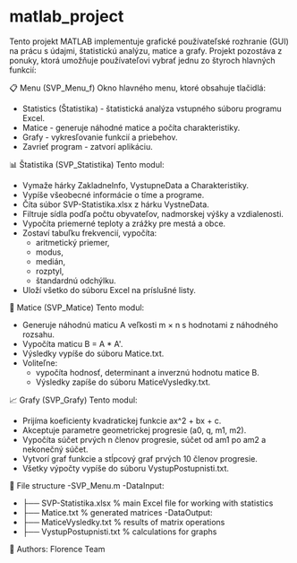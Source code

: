 # matlab_project


Tento projekt MATLAB implementuje grafické používateľské rozhranie (GUI) na prácu s údajmi, štatistickú analýzu, matice a grafy. 
Projekt pozostáva z ponuky, ktorá umožňuje používateľovi vybrať jednu zo štyroch hlavných funkcií:

📋 Menu (SVP_Menu_f)
Okno hlavného menu, ktoré obsahuje tlačidlá:
- Statistics (Štatistika) - štatistická analýza vstupného súboru programu Excel.
- Matice - generuje náhodné matice a počíta charakteristiky.
- Grafy - vykresľovanie funkcií a priebehov.
- Zavrieť program - zatvorí aplikáciu.

📊 Štatistika (SVP_Statistika)
Tento modul:
- Vymaže hárky ZakladneInfo, VystupneData a Charakteristiky.
- Vypíše všeobecné informácie o tíme a programe.
- Číta súbor SVP-Statistika.xlsx z hárku VystneData.
- Filtruje sídla podľa počtu obyvateľov, nadmorskej výšky a vzdialenosti.
- Vypočíta priemerné teploty a zrážky pre mestá a obce.
- Zostaví tabuľku frekvencií, vypočíta:
  - aritmetický priemer,
  - modus,
  - medián,
  - rozptyl,
  - štandardnú odchýlku.
- Uloží všetko do súboru Excel na príslušné listy.

🧮 Matice (SVP_Matice)
Tento modul:
- Generuje náhodnú maticu A veľkosti m × n s hodnotami z náhodného rozsahu.
- Vypočíta maticu B = A * A'.
- Výsledky vypíše do súboru Matice.txt.
- Voliteľne:
  - vypočíta hodnosť, determinant a inverznú hodnotu matice B.
  - Výsledky zapíše do súboru MaticeVysledky.txt.

📈 Grafy (SVP_Grafy)
Tento modul:
- Prijíma koeficienty kvadratickej funkcie ax^2 + bx + c.
- Akceptuje parametre geometrickej progresie (a0, q, m1, m2).
- Vypočíta súčet prvých n členov progresie, súčet od am1 po am2 a nekonečný súčet.
- Vytvorí graf funkcie a stĺpcový graf prvých 10 členov progresie.
- Všetky výpočty vypíše do súboru VystupPostupnisti.txt.


📂 File structure
-SVP_Menu.m
-DataInput:
  - ├── SVP-Statistika.xlsx    % main Excel file for working with statistics
  - ├── Matice.txt             % generated matrices
-DataOutput:
  - ├── MaticeVysledky.txt     % results of matrix operations
  - ├── VystupPostupnisti.txt  % calculations for graphs


👥 Authors:
  Florence Team
